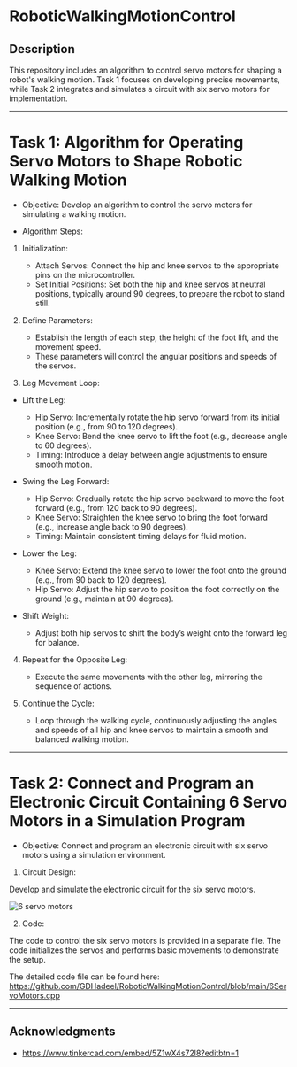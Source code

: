 # RoboticWalkingMotionControl

## Description
This repository includes an algorithm to control servo motors for shaping a robot's walking motion. Task 1 focuses on developing precise movements, while Task 2 integrates and simulates a circuit with six servo motors for implementation.

---

# Task 1: Algorithm for Operating Servo Motors to Shape Robotic Walking Motion
* Objective: Develop an algorithm to control the servo motors for simulating a walking motion.

* Algorithm Steps:
  
1. Initialization:
   * Attach Servos: Connect the hip and knee servos to the appropriate pins on the microcontroller.
   * Set Initial Positions: Set both the hip and knee servos at neutral positions, typically around 90 degrees, to prepare the robot to stand still.

2. Define Parameters:
   * Establish the length of each step, the height of the foot lift, and the movement speed.
   * These parameters will control the angular positions and speeds of the servos.

3. Leg Movement Loop:
 - Lift the Leg:
   * Hip Servo: Incrementally rotate the hip servo forward from its initial position (e.g., from 90 to 120 degrees).
   * Knee Servo: Bend the knee servo to lift the foot (e.g., decrease angle to 60 degrees).
   * Timing: Introduce a delay between angle adjustments to ensure smooth motion.

  - Swing the Leg Forward:
     * Hip Servo: Gradually rotate the hip servo backward to move the foot forward (e.g., from 120 back to 90 degrees).
     * Knee Servo: Straighten the knee servo to bring the foot forward (e.g., increase angle back to 90 degrees).
     * Timing: Maintain consistent timing delays for fluid motion.

   - Lower the Leg:
     * Knee Servo: Extend the knee servo to lower the foot onto the ground (e.g., from 90 back to 120 degrees).
     * Hip Servo: Adjust the hip servo to position the foot correctly on the ground (e.g., maintain at 90 degrees).

   - Shift Weight:
     * Adjust both hip servos to shift the body’s weight onto the forward leg for balance.

4. Repeat for the Opposite Leg:
   * Execute the same movements with the other leg, mirroring the sequence of actions.

5. Continue the Cycle:
   * Loop through the walking cycle, continuously adjusting the angles and speeds of all hip and knee servos to maintain a smooth and balanced walking motion.

---

# Task 2: Connect and Program an Electronic Circuit Containing 6 Servo Motors in a Simulation Program

* Objective: Connect and program an electronic circuit with six servo motors using a simulation environment.

1. Circuit Design:
   
Develop and simulate the electronic circuit for the six servo motors.

![6 servo motors](https://github.com/GDHadeel/RoboticWalkingMotionControl/assets/126657301/825dc10a-9be9-41ea-af0d-a68f8ddc271a)

2. Code:
   
The code to control the six servo motors is provided in a separate file. The code initializes the servos and performs basic movements to demonstrate the setup.

The detailed code file can be found here: https://github.com/GDHadeel/RoboticWalkingMotionControl/blob/main/6ServoMotors.cpp

---

## Acknowledgments

* https://www.tinkercad.com/embed/5Z1wX4s72l8?editbtn=1





